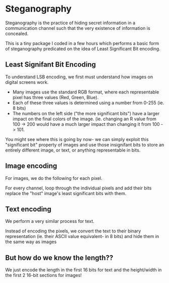 # Steganography

Steganography is the practice of hiding secret information in a communication channel such that the very existence of information is concealed.

This is a tiny package I coded in a few hours which performs a basic form of steganography predicated on the idea of Least Significant Bit encoding.

## Least Signifant Bit Encoding

To understand LSB encoding, we first must understand how images on digital screens work. 
- Many images use the standard RGB format, where each representable pixel has three values (Red, Green, Blue). 
- Each of these three values is determined using a number from 0-255 (ie. 8 bits)
- The numbers on the left side ("the more significant bits") have a larger impact on the final colors of the image. (ie. changing an R value from 100 -> 200 would have a much larger impact than changing it from 100 -> 101.

You might see where this is going by now- we can simply exploit this "significant bit" property of images and use those insignifant bits to store an entirely different image, or text, or anything representable in bits.

## Image encoding
For images, we do the following for each pixel.

For every channel, loop through the individual pixels and add their bits replace the "host" image's least significant bits with them. 

## Text encoding
We perform a very similar process for text.

Instead of encoding the pixels, we convert the text to their binary representation (ie. their ASCII value equivalent- in 8 bits) and hide them in the same way as images

## But how do we know the length??
We just encode the length in the first 16 bits for text and the height/width in the first 2 16-bit sections for images!

